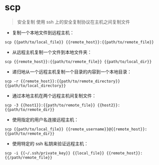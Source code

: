 # scp

> 安全复制
> 使用 ssh 上的安全复制协议在主机之间复制文件

- 复制一个本地文件到远程主机：

`scp {{path/to/local_file}} {{remote_host}}:{{path/to/remote_file}}`

- 从远程主机复制一个文件到本地文件夹：

`scp {{remote_host}}:{{path/to/remote_file}} {{path/to/local_dir}}`

- 递归地从一个远程主机复制一个目录的内容到一个本地目录：

`scp -r {{remote_host}}:{{path/to/remote_directory}} {{path/to/local_directory}}`

- 通过本地主机在两个远程主机间复制文件：

`scp -3 {{host1}}:{{path/to/remote_file}} {{host2}}:{{path/to/remote_dir}}`

- 使用指定的用户名连接远程主机：

`scp {{path/to/local_file}} {{remote_username}}@{{remote_host}}:{{path/to/remote_dir}}`

- 使用特定的 ssh 私钥来验证远程主机：

`scp -i {{~/.ssh/private_key}} {{local_file}} {{remote_host}}:{{/path/remote_file}}`

[#]: contributors: ([王兴宇]，[Amor]，[微风徐徐])